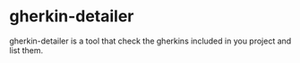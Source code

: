 # gherkin-detailer
gherkin-detailer is a tool that check the gherkins included in you project and list them.
